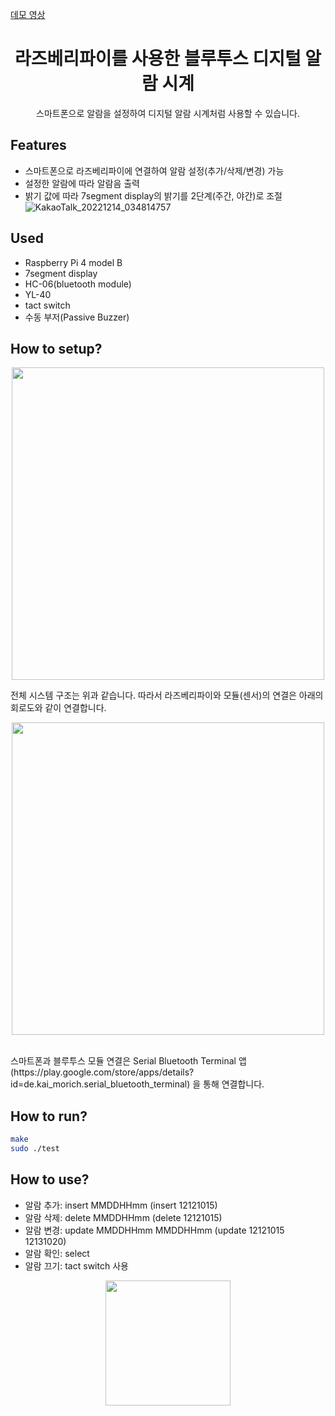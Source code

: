 [데모 영상](https://youtu.be/EzXRV7_FCt8)

<h1 align="center">라즈베리파이를 사용한 블루투스 디지털 알람 시계</h1>

<p align="center">
  스마트폰으로 알람을 설정하여 디지털 알람 시계처럼 사용할 수 있습니다.
</p>

## Features
- 스마트폰으로 라즈베리파이에 연결하여 알람 설정(추가/삭제/변경) 가능
- 설정한 알람에 따라 알람음 출력
- 밝기 값에 따라 7segment display의 밝기를 2단계(주간, 야간)로 조절
![KakaoTalk_20221214_034814757](https://user-images.githubusercontent.com/45515388/207721891-c9db27e3-5d06-4981-8fd0-93ae5fe4c23e.gif)

## Used
- Raspberry Pi 4 model B
- 7segment display
- HC-06(bluetooth module)
- YL-40
- tact switch
- 수동 부저(Passive Buzzer)

## How to setup?
<p align="center">
  <img width="500" src="https://user-images.githubusercontent.com/45515388/207717568-91202446-e071-4760-9842-a6a4bc7c23af.png">
</p>
전체 시스템 구조는 위과 같습니다. 따라서 라즈베리파이와 모듈(센서)의 연결은 아래의 회로도와 같이 연결합니다.
<br/>
<p align="center">
  <img width="500" src="https://user-images.githubusercontent.com/45515388/207717779-aeecf506-eabb-4139-89f5-1f7933732023.png">
</p>
<br/>
스마트폰과 블루투스 모듈 연결은 Serial Bluetooth Terminal 앱 (https://play.google.com/store/apps/details?id=de.kai_morich.serial_bluetooth_terminal) 을 통해 연결합니다.

## How to run?
```sh
make
sudo ./test
```

## How to use?
- 알람 추가: insert MMDDHHmm (insert 12121015)
- 알람 삭제: delete MMDDHHmm (delete 12121015)
- 알람 변경: update MMDDHHmm MMDDHHmm (update 12121015 12131020)
- 알람 확인: select
- 알람 끄기: tact switch 사용
<p align="center">
  <img width="200" src="https://user-images.githubusercontent.com/45515388/207724034-bb40f0c8-73fa-4690-9b39-d321ef4ac314.png">
</p>
